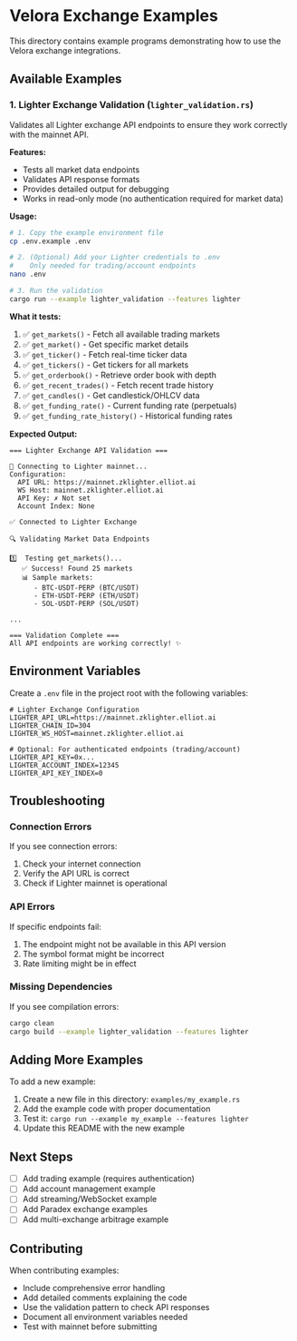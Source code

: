 # Velora Exchange Examples

This directory contains example programs demonstrating how to use the Velora exchange integrations.

## Available Examples

### 1. Lighter Exchange Validation (`lighter_validation.rs`)

Validates all Lighter exchange API endpoints to ensure they work correctly with the mainnet API.

**Features:**
- Tests all market data endpoints
- Validates API response formats
- Provides detailed output for debugging
- Works in read-only mode (no authentication required for market data)

**Usage:**

```bash
# 1. Copy the example environment file
cp .env.example .env

# 2. (Optional) Add your Lighter credentials to .env
#    Only needed for trading/account endpoints
nano .env

# 3. Run the validation
cargo run --example lighter_validation --features lighter
```

**What it tests:**

1. ✅ `get_markets()` - Fetch all available trading markets
2. ✅ `get_market()` - Get specific market details
3. ✅ `get_ticker()` - Fetch real-time ticker data
4. ✅ `get_tickers()` - Get tickers for all markets
5. ✅ `get_orderbook()` - Retrieve order book with depth
6. ✅ `get_recent_trades()` - Fetch recent trade history
7. ✅ `get_candles()` - Get candlestick/OHLCV data
8. ✅ `get_funding_rate()` - Current funding rate (perpetuals)
9. ✅ `get_funding_rate_history()` - Historical funding rates

**Expected Output:**

```
=== Lighter Exchange API Validation ===

📡 Connecting to Lighter mainnet...
Configuration:
  API URL: https://mainnet.zklighter.elliot.ai
  WS Host: mainnet.zklighter.elliot.ai
  API Key: ✗ Not set
  Account Index: None

✅ Connected to Lighter Exchange

🔍 Validating Market Data Endpoints

1️⃣  Testing get_markets()...
   ✅ Success! Found 25 markets
   📊 Sample markets:
      - BTC-USDT-PERP (BTC/USDT)
      - ETH-USDT-PERP (ETH/USDT)
      - SOL-USDT-PERP (SOL/USDT)

...

=== Validation Complete ===
All API endpoints are working correctly! ✨
```

## Environment Variables

Create a `.env` file in the project root with the following variables:

```env
# Lighter Exchange Configuration
LIGHTER_API_URL=https://mainnet.zklighter.elliot.ai
LIGHTER_CHAIN_ID=304
LIGHTER_WS_HOST=mainnet.zklighter.elliot.ai

# Optional: For authenticated endpoints (trading/account)
LIGHTER_API_KEY=0x...
LIGHTER_ACCOUNT_INDEX=12345
LIGHTER_API_KEY_INDEX=0
```

## Troubleshooting

### Connection Errors

If you see connection errors:
1. Check your internet connection
2. Verify the API URL is correct
3. Check if Lighter mainnet is operational

### API Errors

If specific endpoints fail:
1. The endpoint might not be available in this API version
2. The symbol format might be incorrect
3. Rate limiting might be in effect

### Missing Dependencies

If you see compilation errors:
```bash
cargo clean
cargo build --example lighter_validation --features lighter
```

## Adding More Examples

To add a new example:

1. Create a new file in this directory: `examples/my_example.rs`
2. Add the example code with proper documentation
3. Test it: `cargo run --example my_example --features lighter`
4. Update this README with the new example

## Next Steps

- [ ] Add trading example (requires authentication)
- [ ] Add account management example
- [ ] Add streaming/WebSocket example
- [ ] Add Paradex exchange examples
- [ ] Add multi-exchange arbitrage example

## Contributing

When contributing examples:
- Include comprehensive error handling
- Add detailed comments explaining the code
- Use the validation pattern to check API responses
- Document all environment variables needed
- Test with mainnet before submitting
